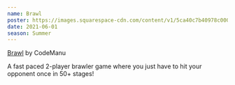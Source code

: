 ```yaml
---
name: Brawl
poster: https://images.squarespace-cdn.com/content/v1/5ca40c7b40978c0001458f5d/c2059dd6-ba42-4bcd-ac2a-6ea4ae920e25/2021-05-30+18.08.48.jpg?format=2500w
date: 2021-06-01
season: Summer
---
```

[Brawl](https://www.lexaloffle.com/bbs/?tid=34060) by CodeManu

A fast paced 2-player brawler game where you just have to hit your opponent once in 50+ stages!